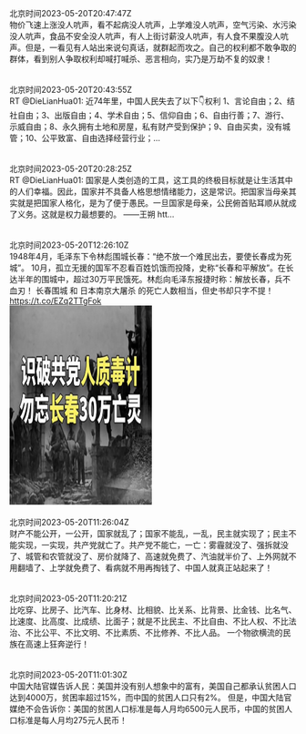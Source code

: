 北京时间2023-05-20T20:47:47Z<br>物价飞速上涨没人吭声，看不起病没人吭声，上学难没人吭声，空气污染、水污染没人吭声，食品不安全没人吭声，有人上街讨薪没人吭声，有人食不果腹没人吭声。但是，一看见有人站出来说句真话，就群起而攻之。自己的权利都不敢争取的群体，看到别人争取权利却喊打喊杀、恶言相向，实乃是万劫不复的奴隶！<br><br><br>北京时间2023-05-20T20:43:55Z<br>RT @DieLianHua01: 近74年里，中国人民失去了以下👇权利
1、言论自由；2、结社自由；3、出版自由；4、学术自由；5、信仰自由；6、自由行善；7、游行、示威自由；8、永久拥有土地和房屋，私有财产受到保护；9、自由买卖，没有城管；10、公平致富、自由选择经营行业；…<br><br><br>北京时间2023-05-20T20:28:25Z<br>RT @DieLianHua01: 国家是人类创造的工具，这工具的终极目标就是让生活其中的人们幸福。因此，国家并不具备人格思想情绪能力，这是常识。把国家当母亲其实就是把国家人格化，是为了便于愚民。一旦国家是母亲，公民俯首贴耳顺从就成了义务。这就是权力最想要的。
——王朔 htt…<br><br><br>北京时间2023-05-20T12:26:10Z<br>1948年4月，毛泽东下令林彪围城长春：“绝不放一个难民出去，要使长春成为死城”。
10月，孤立无援的国军不忍看百姓饥饿而投降，史称“长春和平解放”。在长达半年的围城中，超过30万平民饿死。林彪向毛泽东报捷时称：解放长春，兵不血刃！
长春围城 和 日本南京大屠杀 的死亡人数相当，但史书却只字不提！ https://t.co/EZq2TTgFok<br><img src='/temp/image/2023/u-Month-5/1659777512254087168_0.jpg' width='250' height='350'><br><br>北京时间2023-05-20T11:26:04Z<br>财产不能公开，一公开，国家就乱了；国家不能乱，一乱，民主就实现了；民主不能实现，一实现，共产党就亡了。共产党不能亡，一亡：雾霾就没了、强拆就没了、城管和农管就没了、房价就降了、高速就免费了、汽油就半价了、上外网就不用翻墙了、上学就免费了、看病就不用再掏钱了、中国人就真正站起来了！<br><br><br>北京时间2023-05-20T11:20:21Z<br>比吃穿、比房子、比汽车、比身材、比相貌、比关系、比背景、比金钱、比名气、比速度、比高度、比成绩、比面子；就是不比民主、不比自由、不比人权、不比法治、不比公平、不比文明、不比素质、不比修养、不比人品。
一个物欲横流的民族在高速上狂奔逆行！<br><br><br>北京时间2023-05-20T11:01:30Z<br>中国大陆官媒告诉人民：美国并没有别人想象中的富有，美国自己都承认贫困人口达到4000万，贫困率超过15%，而中国的贫困人口只有2%。
但是，中国大陆官媒绝不会告诉你：美国的贫困人口标准是每人月均6500元人民币，中国的贫困人口标准是每人月均275元人民币！<br><br><br>